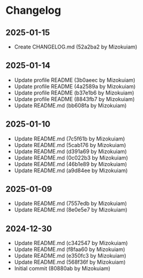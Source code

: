 # Changelog

## 2025-01-15

- Create CHANGELOG.md (52a2ba2 by Mizokuiam)

## 2025-01-14

- Update profile README (3b0aeec by Mizokuiam)
- Update profile README (4a2589a by Mizokuiam)
- Update profile README (b37e1b6 by Mizokuiam)
- Update profile README (8843fb7 by Mizokuiam)
- Update README.md (bb608fa by Mizokuiam)

## 2025-01-10

- Update README.md (7c5f61b by Mizokuiam)
- Update README.md (5cab176 by Mizokuiam)
- Update README.md (d391a69 by Mizokuiam)
- Update README.md (0c022b3 by Mizokuiam)
- Update README.md (46b1e89 by Mizokuiam)
- Update README.md (a9d84ee by Mizokuiam)

## 2025-01-09

- Update README.md (7557edb by Mizokuiam)
- Update README.md (8e0e5e7 by Mizokuiam)

## 2024-12-30

- Update README.md (c342547 by Mizokuiam)
- Update README.md (f8faa60 by Mizokuiam)
- Update README.md (e350fc3 by Mizokuiam)
- Update README.md (568f36f by Mizokuiam)
- Initial commit (80880ab by Mizokuiam)

